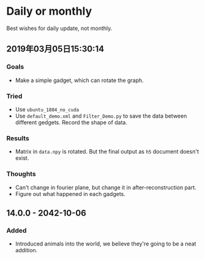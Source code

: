 # Daily or monthly

Best wishes for daily update, not monthly. 

## 2019年03月05日15:30:14

### Goals
* Make a simple gadget, which can rotate the graph. 

### Tried

* Use `ubuntu_1804_no_cuda`
* Use `default_demo.xml` and `Filter_Demo.py` to save the data between different gedgets. Record the shape of data. 

### Results

* Matrix in `data.npy` is rotated. But the final output as `h5` document doesn't exist.  

### Thoughts
* Can't change in fourier plane, but change it in after-reconstruction part.  
* Figure out what happened in each gadgets. 

## 14.0.0 - 2042-10-06

### Added

* Introduced animals into the world, we believe they're going to be a neat addition.



